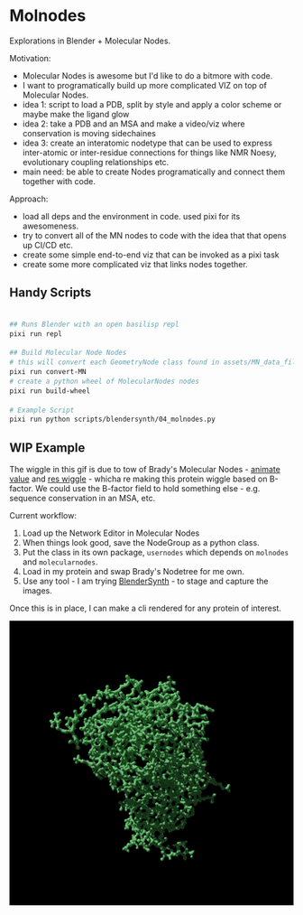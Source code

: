 # Molnodes

Explorations in Blender + Molecular Nodes.

Motivation:

  - Molecular Nodes is awesome but I'd like to do a bitmore with code.
  - I want to programatically build up more complicated VIZ on top of Molecular Nodes.
  - idea 1: script to load a PDB, split by style and apply a color scheme or maybe make the ligand glow
  - idea 2: take a PDB and an MSA and make a video/viz where conservation is moving sidechaines
  - idea 3: create an interatomic nodetype that can be used to express inter-atomic or inter-residue connections for things like NMR Noesy, evolutionary coupling relationships etc.
  - main need: be able to create Nodes programatically and connect them together with code.


Approach:

  - load all deps and the environment in code. used pixi for its awesomeness.
  - try to convert all of the MN nodes to code with the idea that that opens up CI/CD etc.
  - create some simple end-to-end viz that can be invoked as a pixi task
  - create some more complicated viz that links nodes together.


## Handy Scripts

```sh

## Runs Blender with an open basilisp repl
pixi run repl

## Build Molecular Node Nodes
# this will convert each GeometryNode class found in assets/MN_data_file_4.2.blend to a pythonclass
pixi run convert-MN
# create a python wheel of MolecularNodes nodes
pixi run build-wheel

# Example Script
pixi run python scripts/blendersynth/04_molnodes.py
```


## WIP Example

The wiggle in this gif is due to tow of Brady's Molecular Nodes - [animate value](https://bradyajohnston.github.io/MolecularNodes/nodes/animate.html#animate-value) and [res wiggle](https://bradyajohnston.github.io/MolecularNodes/nodes/animate.html#res-wiggle) - whicha re making this
protein wiggle based on B-factor. We could use the B-factor field to hold something else - e.g. sequence conservation in an MSA, etc.

Current workflow:

1. Load up the Network Editor in Molecular Nodes
2. When things look good, save the NodeGroup as a python class.
3. Put the class in its own package, `usernodes` which depends on `molnodes` and `molecularnodes`.
4. Load in my protein and swap Brady's Nodetree for me own.
5. Use any tool - I am trying [BlenderSynth](https://www.ollieboyne.com/BlenderSynth/) - to stage and capture the images.

Once this is in place, I can make a cli rendered for any protein of interest.

![wiggle](outputs/animation/prot_01.gif)
